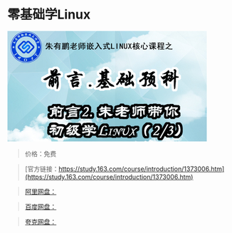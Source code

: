 # 零基础学Linux

![img](../../../assets/study163/free/b82d862c-8e9c-4275-bea9-324ba0b07428.jpg)

> 价格：免费

> [官方链接：https://study.163.com/course/introduction/1373006.htm](https://study.163.com/course/introduction/1373006.htm)

> [阿里网盘：]()

> [百度网盘：]()

> [夸克网盘：]()

